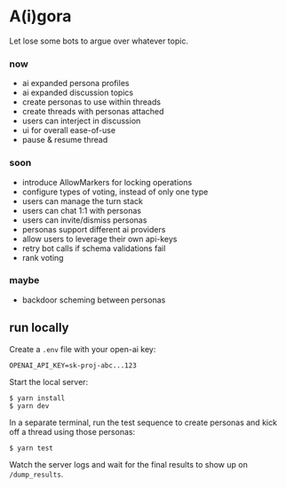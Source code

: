 # A(i)gora

Let lose some bots to argue over whatever topic.

### now

- ai expanded persona profiles
- ai expanded discussion topics
- create personas to use within threads
- create threads with personas attached
- users can interject in discussion
- ui for overall ease-of-use
- pause & resume thread

### soon

- introduce AllowMarkers for locking operations
- configure types of voting, instead of only one type
- users can manage the turn stack
- users can chat 1:1 with personas
- users can invite/dismiss personas
- personas support different ai providers
- allow users to leverage their own api-keys
- retry bot calls if schema validations fail
- rank voting

### maybe

- backdoor scheming between personas

## run locally

Create a `.env` file with your open-ai key:

```
OPENAI_API_KEY=sk-proj-abc...123
```

Start the local server:

```
$ yarn install
$ yarn dev
```

In a separate terminal, run the test sequence to create personas and kick off a thread using those personas:

```
$ yarn test
```

Watch the server logs and wait for the final results to show up on `/dump_results`.
